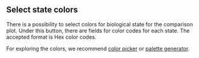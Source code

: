 

## Select state colors

There is a possibility to select colors for biological state for the comparison plot.
Under this button, there are fields for color codes for each state. The accepted format is Hex color codes.

For exploring the colors, we recommend [color picker](https://htmlcolorcodes.com/) or [palette generator](https://coolors.co/).



